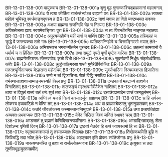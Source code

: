 BR-13-01-138-001	वायुरुवाच
BR-13-01-138-001a	शृणु मूढ गुणान्कांश्चिद्ब्राह्मणानां महात्मनाम्
BR-13-01-138-001c	ये त्वया कीर्तिता राजंस्तेभ्योऽथ ब्राह्मणो वरः
BR-13-01-138-002a	त्यक्त्वा महीत्वं भूमिस्तु स्पर्धयाङ्गनृपस्य ह
BR-13-01-138-002c	नाशं जगाम तां विप्रो व्यष्टम्भयत कश्यपः
BR-13-01-138-003a	अक्षया ब्राह्मणा राजन्दिवि चेह च नित्यदा
BR-13-01-138-003c	अपिबत्तेजसा ह्यापः स्वयमेवाङ्गिराः पुरा
BR-13-01-138-004a	स ताः पिबन्क्षीरमिव नातृप्यत महातपाः
BR-13-01-138-004c	अपूरयन्महौघेन महीं सर्वां च पार्थिव
BR-13-01-138-005a	तस्मिन्नहं च क्रुद्धे वै जगत्त्यक्त्वा ततो गतः
BR-13-01-138-005c	व्यतिष्ठमग्निहोत्रे च चिरमङ्गिरसो भयात्
BR-13-01-138-006a	अभिशप्तश्च भगवान्गौतमेन पुरन्दरः
BR-13-01-138-006c	अहल्यां कामयानो वै धर्मार्थं च न हिंसितः
BR-13-01-138-007a	तथा समुद्रो नृपते पूर्णो मृष्टेन वारिणा
BR-13-01-138-007c	ब्राह्मणैरभिशप्तः सँल्लवणोदः कृतो विभो
BR-13-01-138-008a	सुवर्णवर्णो निर्धूमः संहतोर्ध्वशिखः कविः
BR-13-01-138-008c	क्रुद्धेनाङ्गिरसा शप्तो गुणैरेतैर्विवर्जितः
BR-13-01-138-009a	मरुतश्चूर्णितान्पश्य येऽहसन्त महोदधिम्
BR-13-01-138-009c	सुवर्णधारिणा नित्यमवशप्ता द्विजातिना
BR-13-01-138-010a	समो न त्वं द्विजातिभ्यः श्रेष्ठं विद्धि नराधिप
BR-13-01-138-010c	गर्भस्थान्ब्राह्मणान्सम्यङ्नमस्यति किल प्रभुः
BR-13-01-138-011a	दण्डकानां महद्राज्यं ब्राह्मणेन विनाशितम्
BR-13-01-138-011c	तालजङ्घं महत्क्षत्रमौर्वेणैकेन नाशितम्
BR-13-01-138-012a	त्वया च विपुलं राज्यं बलं धर्मः श्रुतं तथा
BR-13-01-138-012c	दत्तात्रेयप्रसादेन प्राप्तं परमदुर्लभम्
BR-13-01-138-013a	अग्निं त्वं यजसे नित्यं कस्मादर्जुन ब्राह्मणम्
BR-13-01-138-013c	स हि सर्वस्य लोकस्य हव्यवाट्किं न वेत्सि तम्
BR-13-01-138-014a	अथ वा ब्राह्मणश्रेष्ठमनु भूतानुपालकम्
BR-13-01-138-014c	कर्तारं जीवलोकस्य कस्माज्जानन्विमुह्यसे
BR-13-01-138-015a	तथा प्रजापतिर्ब्रह्मा अव्यक्तः प्रभवाप्ययः
BR-13-01-138-015c	येनेदं निखिलं विश्वं जनितं स्थावरं चरम्
BR-13-01-138-016a	अण्डजातं तु ब्रह्माणं केचिदिच्छन्त्यपण्डिताः
BR-13-01-138-016c	अण्डाद्भिन्नाद्बभुः शैला दिशोऽम्भः पृथिवी दिवम्
BR-13-01-138-017a	द्रष्टव्यं नैतदेवं हि कथं ज्यायस्तमो हि सः
BR-13-01-138-017c	स्मृतमाकाशमण्डं तु तस्माज्जातः पितामहः
BR-13-01-138-018a	तिष्ठेत्कथमिति ब्रूहि न किञ्चिद्धि तदा भवेत्
BR-13-01-138-018c	अहङ्कार इति प्रोक्तः सर्वतेजोगतः प्रभुः
BR-13-01-138-019a	नास्त्यण्डमस्ति तु ब्रह्मा स राजँल्लोकभावनः
BR-13-01-138-019c	इत्युक्तः स तदा तूष्णीमभूद्वायुस्तमब्रवीत्
